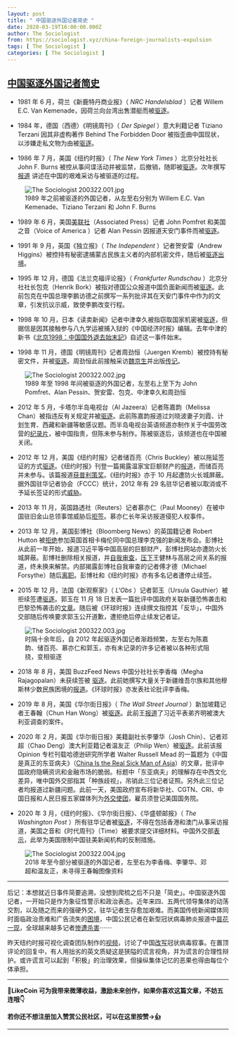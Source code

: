 ```yaml
---
layout: post
title: " 中国驱逐外国记者简史 "
date: 2020-03-19T16:00:00.000Z
author: The Sociologist
from: https://sociologist.xyz/china-foreign-journalists-expulsion
tags: [ The Sociologist ]
categories: [ The Sociologist ]
---
```

<!--1584633600000-->
[中国驱逐外国记者简史](https://sociologist.xyz/china-foreign-journalists-expulsion)
------

<div>
<div class="md-block list"><ul><li><p>1981 年 6 月，荷兰《新鹿特丹商业报》（ <em>NRC Handelsblad</em> ）记者 Willem E.C. Van Kemenade，因荷兰向台湾出售潜艇而被<a href="https://www.nytimes.com/1981/06/05/world/dutch-journalist-ousted-by-china-after-forming-ties-to-dissidents.html">驱逐</a>。</p></li><li><p>1984 年，德国（西德）《明镜周刊》（ <em>Der Spiegel</em> ）意大利籍记者 Tiziano Terzani 因其非虚构著作 Behind The Forbidden Door 被指歪曲中国现状，以涉嫌走私文物为由被<a href="https://www.upi.com/Archives/1984/03/07/Expelled-reporter-denies-smuggling-charges/2912447483600/">驱逐</a>。</p></li><li><p>1986 年 7 月，美国《纽约时报》（ <em>The New York Times</em> ）北京分社社长 John F. Burns 被控从事间谍活动并被监禁，后撤销，随即被<a href="https://www.nytimes.com/1986/07/23/world/china-expels-times-reporter-for-entering-restricted-area.html">驱逐</a>。次年撰写<a href="https://www.nytimes.com/1987/02/08/magazine/a-reporter-s-odyssey-in-unseen-china.html">报道</a> 讲述在中国的艰难采访与被驱逐的过程。</p></li></ul></div><div class="md-photo"><figure><img style="max-width:100%" src="https://i.typlog.com/sociologist/8415175753_343592.jpg?x-oss-process=style/l" alt="The Sociologist 200322.001.jpg" title="1989 年之前被驱逐的外国记者，从左至右分别为 Willem E.C. Van Kemenade、Tiziano Terzani 和 John F. Burns"/><figcaption>1989 年之前被驱逐的外国记者，从左至右分别为 Willem E.C. Van Kemenade、Tiziano Terzani 和 John F. Burns</figcaption></figure></div><div class="md-block list"><ul><li><p>1989 年 6 月，美国<a href="https://apnews.com/04734a1a7327ccb048e070422ac50d73">美联社</a>（Associated Press）记者 John Pomfret 和美国之音（Voice of America ）记者 Alan Pessin 因报道天安门事件而被<a href="https://www.latimes.com/archives/la-xpm-1989-06-14-mn-2256-story.html">驱逐</a>。</p></li><li><p>1991 年 9 月，英国《独立报》（ <em>The Independent</em> ）记者贺安雷（Andrew Higgins）被控持有秘密逮捕蒙古民族主义者的内部机密文件，随后被<a href="https://www.latimes.com/archives/la-xpm-1991-09-14-mn-1918-story.html">驱逐出境</a>。</p></li><li><p>1995 年 12 月，德国《法兰克福评论报》（ <em>Frankfurter Rundschau</em> ）北京分社社长包克（Henrik Bork）被指对德国公众报道中国负面新闻而被<a href="https://www.independent.co.uk/news/world/peking-ejects-biased-foreign-reporter-1526627.html">驱逐</a>。此前包克在中国总理李鹏访德之前撰写一系列批评其在天安门事件中作为的文章，引发抗议示威，致使李鹏改变行程。</p></li><li><p>1998 年 10 月，日本《读卖新闻》记者中津幸久被指窃取国家机密被<a href="https://ifex.org/japanese-journalist-deported/">驱逐</a>，但据信是因其接触参与八九学运被捕入狱的《中国经济时报》编辑。去年中津的新书《<a href="https://book.douban.com/subject/34429939/">北京1998：中国国外退去始末記</a>》自述这一事件始末。</p></li><li><p>1998 年 11 月，德国《明镜周刊》记者周劲恒（Juergen Kremb）被控持有秘密文件，并被<a href="https://www.nytimes.com/1998/11/19/world/beijing-to-expel-foreign-reporter-2d-in-a-month.html">驱逐</a>。周劲恒此前接触采访<a href="https://zh.wikipedia.org/wiki/%E9%AD%8F%E4%BA%AC%E7%94%9F">魏京生</a>并出版<a href="https://www.books.com.tw/products/0010098123?sloc=main">传记</a>。</p></li></ul></div><div class="md-photo"><figure><img style="max-width:100%" src="https://i.typlog.com/sociologist/8415175776_261185.jpg?x-oss-process=style/l" alt="The Sociologist 200322.002.jpg" title="1989 年至 1998 年间被驱逐的外国记者，左至右上至下为 John Pomfret、Alan Pessin、贺安雷、包克、中津幸久和周劲恒"/><figcaption>1989 年至 1998 年间被驱逐的外国记者，左至右上至下为 John Pomfret、Alan Pessin、贺安雷、包克、中津幸久和周劲恒</figcaption></figure></div><div class="md-block list"><ul><li><p>2012 年 5 月，卡塔尔半岛电视台（Al Jazeera）记者陈嘉韵（Melissa Chan）被指违反有关规定并被<a href="https://www.aljazeera.com/indepth/features/2012/05/201251183633811491.html">驱逐</a>。此前陈嘉韵报道过刘晓波妻子刘霞、计划生育、西藏和新疆等敏感议题。而半岛电视台英语频道亦制作关于中国劳改营的<a href="https://www.aljazeera.com/programmes/slaverya21stcenturyevil/2011/10/2011101091153782814.html">纪录片</a>，被中国指责，但陈未参与制作。陈被驱逐后，该频道也在中国被关闭。</p></li><li><p>2012 年 12 月，美国《纽约时报》记者储百亮（Chris Buckley）被以拖延签证的方式<a href="https://www.theguardian.com/world/2012/dec/31/china-new-york-times-journalist">驱逐</a>。《纽约时报》刊登一篇揭露温家宝巨额财产的<a href="https://www.nytimes.com/2012/10/26/business/global/family-of-wen-jiabao-holds-a-hidden-fortune-in-china.html">报道</a>，而储百亮并未参与。该篇报道<a href="https://www.pulitzer.org/winners/david-barboza">获普利策奖</a>。《纽约时报》亦于 10 月起遭防火长城屏蔽。据外国驻华记者协会（FCCC）统计，2012 年有 29 名驻华记者被以取消或不予延长签证的形式<a href="https://china.usc.edu/sites/default/files/article/attachments/FCCC%20Visa%20Survey%202012%20Findings.pdf">威胁</a>。</p></li><li><p>2013 年 11 月，英国路透社（Reuters）记者慕亦仁（Paul Mooney）在被中国驻旧金山总领事馆威胁后<a href="https://www.nytimes.com/2013/11/10/world/asia/reporter-for-reuters-wont-receive-china-visa.html">拒签</a>。慕亦仁长年采访报道侵犯人权事件。</p></li><li><p>2013 年 12 月，美国彭博社（Bloomberg News）的英国籍记者 Robert Hutton 被<a href="https://www.theguardian.com/world/2013/dec/02/journalist-barred-chinese-conference-robert-hutton">拒绝</a>参加英国首相卡梅伦同中国总理李克强的新闻发布会。彭博社从此前一年开始，报道习近平等中国高层的巨额财产，彭博社网站亦遭防火长城屏蔽。彭博社删除相关报道，并<a href="https://www.nytimes.com/2013/11/09/world/asia/bloomberg-news-is-said-to-curb-articles-that-might-anger-china.html">自我审查</a>，<a href="https://www.ft.com/content/daade7d6-4f52-11e3-b06e-00144feabdc0">压下</a>王健林与高层之间关系的报道，终未换来解禁。内部揭露彭博社自我审查的记者傅才德（Michael Forsythe）随后<a href="https://twitter.com/pekingmike/status/402789302855139328">离职</a>。彭博社和《纽约时报》亦有多名记者遭停止续签。</p></li><li><p>2015 年 12 月，法国《新观察家》（ <em>L'Obs</em> ）记者郭玉（Ursula Gauthier）被拒续签遭<a href="https://www.wsj.com/articles/china-effectively-expels-french-journalist-over-critical-article-1451143407">驱逐</a>。郭玉在 11 月 18 日发表一篇批评中国政府关联新疆恐怖袭击和巴黎恐怖袭击的<a href="https://www.nouvelobs.com/attentats-terroristes-a-paris/20151117.OBS9681/apres-les-attentats-la-solidarite-de-la-chine-n-est-pas-sans-arriere-pensees.html">文章</a>。随后被《环球时报》连续撰文指控其「反华」，中国外交部随后传唤要求郭玉公开道歉，遭拒绝后停止续发记者证。</p></li></ul></div><div class="md-photo"><figure><img style="max-width:100%" src="https://i.typlog.com/sociologist/8415175931_090104.jpg?x-oss-process=style/l" alt="The Sociologist 200322.003.jpg" title="时隔十余年后，自 2012 年起驱逐外国记者渐趋频繁，左至右为陈嘉韵、储百亮、慕亦仁和郭玉，亦有未记录的许多记者被以各种形式阻挠，变相驱逐"/><figcaption>时隔十余年后，自 2012 年起驱逐外国记者渐趋频繁，左至右为陈嘉韵、储百亮、慕亦仁和郭玉，亦有未记录的许多记者被以各种形式阻挠，变相驱逐</figcaption></figure></div><div class="md-block list"><ul><li><p>2018 年 8 月，美国 BuzzFeed News 中国分社社长李香梅（Megha Rajagopalan）未获续签被 <a href="https://www.nytimes.com/2018/08/23/world/asia/china-buzzfeed-reporter.html">驱逐</a>。此前她撰写大量关于新疆维吾尔族和其他穆斯林少数民族困境的<a href="https://www.buzzfeednews.com/article/meghara/china-uighur-spies-surveillance">报道</a>。《环球时报》亦发表社论批评李香梅。</p></li><li><p>2019 年 8 月，美国《华尔街日报》（ <em>The Wall Street Journal</em> ）新加坡籍记者王春翰（Chun Han Wong）被<a href="https://www.wsj.com/articles/wall-street-journal-reporter-forced-to-leave-china-11567161852">驱逐</a>。此前王<a href="https://www.wsj.com/articles/chinese-presidents-cousin-draws-scrutiny-of-australian-authorities-11564500031">报道</a>了习近平表弟齐明被澳大利亚调查的案件。</p></li><li><p>2020 年 2 月，美国《华尔街日报》美籍副社长李肇华（Josh Chin）、记者邓超（Chao Deng）澳大利亚籍记者温友正（Philip Wen）被<a href="https://www.wsj.com/articles/china-expels-three-wall-street-journal-reporters-11582100355">驱逐</a>。此前该报 Opinion 专栏刊载哈德逊研究所学者 Walter Russell Mead 的一篇题为《中国是真正的东亚病夫》（<a href="https://www.wsj.com/articles/china-is-the-real-sick-man-of-asia-11580773677">China Is the Real Sick Man of Asia</a>）的文章，批评中国政府隐瞒资讯和金融市场的脆弱。标题中「东亚病夫」的理解存在中西文化差异，唯中国外交部指其「种族歧视」，吊销此三位记者证照。另外此三位记者均报道过新疆问题。此前一天，美国政府宣布将新华社、CGTN、CRI、中国日报和人民日报五家媒体列为<a href="https://www.washingtonpost.com/world/asia_pacific/us-designates-5-major-chinese-media-outlets-as-government-entities/2020/02/18/d82b3ece-5210-11ea-80ce-37a8d4266c09_story.html">外交使团</a>，雇员须登记美国国务院。</p></li><li><p>2020 年 3 月，《纽约时报》、《华尔街日报》、《华盛顿邮报》（ <em>The Washington Post</em> ）所有驻华记者被<a href="https://www.nytimes.com/2020/03/17/business/media/china-expels-american-journalists.html">驱逐</a>，不得在包括香港和澳门从事采访报道，美国之音和《时代周刊》（Time）被要求提交详细材料。中国外交部<a href="https://www.mfa.gov.cn/web/fyrbt_673021/t1757128.shtml">表示</a>，此举为美国限制中国驻美新闻机构的反制措施。</p></li></ul></div><div class="md-photo"><figure><img style="max-width:100%" src="https://i.typlog.com/sociologist/8415173752_312529.jpg?x-oss-process=style/l" alt="The Sociologist 200322.004.jpg" title="2018 年至今部分被驱逐的外国记者，左至右为李香梅、李肇华、邓超和温友正，未寻得王春翰图像资料"/><figcaption>2018 年至今部分被驱逐的外国记者，左至右为李香梅、李肇华、邓超和温友正，未寻得王春翰图像资料</figcaption></figure></div><hr /><p>后记：本想就近日事件简要追溯，没想到爬梳之后不只是「简史」。中国驱逐外国记者，一开始只是作为象征性警示和政治表态。近年来四、五两代领导集体的动荡交割，以及随之而来的强硬外交，驻华记者生存愈加艰难。而美国传统新闻媒体同时面临政治责难和广告流失的<a href="https://www.journalism.org/daily-briefings/2020/03/19/news-organizations-see-record-viewership-amid-coronavirus-outbreak/">困境</a>，中国公民记者在新型冠状病毒肺炎报道中<a href="https://www.nytimes.com/2020/02/14/business/wuhan-coronavirus-journalists.html">昙花一现</a>，全球越来越多记者<a href="https://cpj.org/data/killed/2019/?status=Killed&amp;motiveConfirmed%5B%5D=Confirmed&amp;type%5B%5D=Journalist&amp;start_year=1992&amp;end_year=2020&amp;group_by=location">惨遭杀害</a>⋯⋯</p><p>昨天纽约时报可视化调查团队制作的<a href="https://www.youtube.com/watch?v=LwqhvRcBrK4">视频</a>，讨论了中国<a href="https://theinitium.com/article/20200319-mainland-pride-narrative-revival/">改写</a>冠状病毒叙事。在置顶评论的回复中，有人用拙劣的英文质疑这是狭隘的谎言视角，并为谎言的合理性辩护。或许谎言可以起到「积极」的治理效果，但操纵集体记忆的恶果也得由每位个体承担。</p><hr /><p><strong>🌟LikeCoin 可为我带来微薄收益，激励未来创作，如果你喜欢这篇文章，不妨五连哦👇</strong></p><div class="md-block html"><script type="text/javascript">document.write("<iframe scrolling='no' frameborder='0' sandbox='allow-scripts allow-same-origin allow-popups allow-popups-to-escape-sandbox allow-storage-access-by-user-activation' style='height: 212px; width: 100%;' src='https://button.like.co/in/embed/csshadow/button?referrer="+encodeURIComponent(location.href.split("?")[0].split("#")[0])+"'></iframe>");</script></div><p><strong>若你还不想注册加入赞赏公民社区，可以在这里按赞→<a href="https://button.like.co/csshadow">👍</a></strong></p><hr />
</div>
